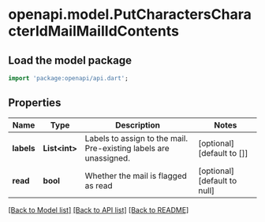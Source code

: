 # openapi.model.PutCharactersCharacterIdMailMailIdContents

## Load the model package
```dart
import 'package:openapi/api.dart';
```

## Properties
Name | Type | Description | Notes
------------ | ------------- | ------------- | -------------
**labels** | **List&lt;int&gt;** | Labels to assign to the mail. Pre-existing labels are unassigned. | [optional] [default to []]
**read** | **bool** | Whether the mail is flagged as read | [optional] [default to null]

[[Back to Model list]](../README.md#documentation-for-models) [[Back to API list]](../README.md#documentation-for-api-endpoints) [[Back to README]](../README.md)


